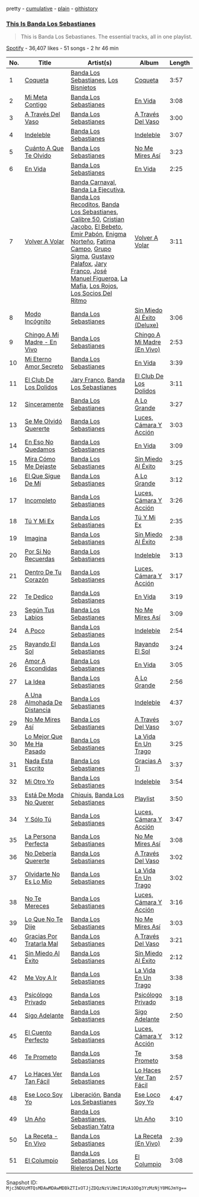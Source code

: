 pretty - [cumulative](/playlists/cumulative/37i9dQZF1DZ06evO0lyJt6.md) - [plain](/playlists/plain/37i9dQZF1DZ06evO0lyJt6) - [githistory](https://github.githistory.xyz/mackorone/spotify-playlist-archive/blob/main/playlists/plain/37i9dQZF1DZ06evO0lyJt6)

### [This Is Banda Los Sebastianes](https://open.spotify.com/playlist/37i9dQZF1DZ06evO0lyJt6)

> This is Banda Los Sebastianes\. The essential tracks, all in one playlist.

[Spotify](https://open.spotify.com/user/spotify) - 36,407 likes - 51 songs - 2 hr 46 min

| No. | Title | Artist(s) | Album | Length |
|---|---|---|---|---|
| 1 | [Coqueta](https://open.spotify.com/track/4jEbx9T3bj1RaL8xkbQabm) | [Banda Los Sebastianes](https://open.spotify.com/artist/0HgICyWHmS6rnl8xWEd0x6), [Los Bisnietos](https://open.spotify.com/artist/2czRyfozcZnSOYR3tF8vE7) | [Coqueta](https://open.spotify.com/album/1brstuPH1OauwKQILc17O3) | 3:57 |
| 2 | [Mi Meta Contigo](https://open.spotify.com/track/1OGze4EM0gQ8NNrtdVLCf1) | [Banda Los Sebastianes](https://open.spotify.com/artist/0HgICyWHmS6rnl8xWEd0x6) | [En Vida](https://open.spotify.com/album/0P7idNzelnJCzpY1LFuJxN) | 3:08 |
| 3 | [A Través Del Vaso](https://open.spotify.com/track/1uqjLVaSyTkdDvfGAmXrHo) | [Banda Los Sebastianes](https://open.spotify.com/artist/0HgICyWHmS6rnl8xWEd0x6) | [A Través Del Vaso](https://open.spotify.com/album/27hMg5MlBaww37hBPzS0ot) | 3:00 |
| 4 | [Indeleble](https://open.spotify.com/track/7zG3VQz6zBRYoIb5kV6gST) | [Banda Los Sebastianes](https://open.spotify.com/artist/0HgICyWHmS6rnl8xWEd0x6) | [Indeleble](https://open.spotify.com/album/6lhGaMNx6B3wKM0sSLKcc3) | 3:07 |
| 5 | [Cuánto A Que Te Olvido](https://open.spotify.com/track/1oQaNAOQa1gdHpbHxxugSd) | [Banda Los Sebastianes](https://open.spotify.com/artist/0HgICyWHmS6rnl8xWEd0x6) | [No Me Mires Así](https://open.spotify.com/album/2oqPeUsVbCzvRO2ygEMB3a) | 3:23 |
| 6 | [En Vida](https://open.spotify.com/track/7LNtyuekYHiZ99UxkrfCQR) | [Banda Los Sebastianes](https://open.spotify.com/artist/0HgICyWHmS6rnl8xWEd0x6) | [En Vida](https://open.spotify.com/album/0P7idNzelnJCzpY1LFuJxN) | 2:25 |
| 7 | [Volver A Volar](https://open.spotify.com/track/1UTax2cvw1ehp87jkxbCXF) | [Banda Carnaval](https://open.spotify.com/artist/6LOvxDn71T0wWhCDNcXcUj), [Banda La Ejecutiva](https://open.spotify.com/artist/1ROmrzMDt3ZdBSwtNGBaSy), [Banda Los Recoditos](https://open.spotify.com/artist/4bPiOPI4V99cepEftvBYak), [Banda Los Sebastianes](https://open.spotify.com/artist/0HgICyWHmS6rnl8xWEd0x6), [Calibre 50](https://open.spotify.com/artist/4jogXSSvlyMkODGSZ2wc2P), [Cristian Jacobo](https://open.spotify.com/artist/02HnByHOPN5e2RXNHZ9HhW), [El Bebeto](https://open.spotify.com/artist/1YhMWppPt9RVODKD1KCs7W), [Emir Pabón](https://open.spotify.com/artist/2WLxRZFk4tyKg9CCp5m7lB), [Enigma Norteño](https://open.spotify.com/artist/3441uYrkzgTWwjXLd13R0U), [Fatima Campo](https://open.spotify.com/artist/02rwaHFS6g69zSkS3kh1jn), [Grupo Sigma](https://open.spotify.com/artist/0vUz4dhz7qB3FS6ShK0e4j), [Gustavo Palafox](https://open.spotify.com/artist/4sFGEHs1ufSWEmfpTDm3DM), [Jary Franco](https://open.spotify.com/artist/01agtJ7Ob6B8N8jC8QvAJ6), [José Manuel Figueroa](https://open.spotify.com/artist/6eCPnXDJLqK9EKAjlxK5WF), [La Mafia](https://open.spotify.com/artist/3rhO3rDk432VyAwyZnkECs), [Los Rojos](https://open.spotify.com/artist/4N76v8ETS7Q5sod9W0dgIo), [Los Socios Del Ritmo](https://open.spotify.com/artist/7bzt5lHL6bzLO3c9mkxNMW) | [Volver A Volar](https://open.spotify.com/album/5AcdviRjHFjsErdiU3RtWg) | 3:11 |
| 8 | [Modo Incógnito](https://open.spotify.com/track/7h1KxwCRPI9WC3hJyLuF8g) | [Banda Los Sebastianes](https://open.spotify.com/artist/0HgICyWHmS6rnl8xWEd0x6) | [Sin Miedo Al Éxito \(Deluxe\)](https://open.spotify.com/album/06RNnPXzGC23bqQiCDTotI) | 3:06 |
| 9 | [Chingo A Mi Madre \- En Vivo](https://open.spotify.com/track/38FmRkbp9iaBCpqW7DracY) | [Banda Los Sebastianes](https://open.spotify.com/artist/0HgICyWHmS6rnl8xWEd0x6) | [Chingo A Mi Madre \(En Vivo\)](https://open.spotify.com/album/2LpiIeEgcYFGyAIKvdyYlc) | 2:53 |
| 10 | [Mi Eterno Amor Secreto](https://open.spotify.com/track/0WwP5kBrbmp3Or469SbSwR) | [Banda Los Sebastianes](https://open.spotify.com/artist/0HgICyWHmS6rnl8xWEd0x6) | [En Vida](https://open.spotify.com/album/0P7idNzelnJCzpY1LFuJxN) | 3:39 |
| 11 | [El Club De Los Dolidos](https://open.spotify.com/track/4A2n4Zss5KjRijiEC6mYas) | [Jary Franco](https://open.spotify.com/artist/01agtJ7Ob6B8N8jC8QvAJ6), [Banda Los Sebastianes](https://open.spotify.com/artist/0HgICyWHmS6rnl8xWEd0x6) | [El Club De Los Dolidos](https://open.spotify.com/album/7FWIe2JXLS20lAkOadKmbX) | 3:11 |
| 12 | [Sinceramente](https://open.spotify.com/track/3HII4HrkJUq8zDso1f42xS) | [Banda Los Sebastianes](https://open.spotify.com/artist/0HgICyWHmS6rnl8xWEd0x6) | [A Lo Grande](https://open.spotify.com/album/6hoLNlNN1dOq5Fl6dmOQ57) | 3:27 |
| 13 | [Se Me Olvidó Quererte](https://open.spotify.com/track/3qLGm556FmBc108QIzZluM) | [Banda Los Sebastianes](https://open.spotify.com/artist/0HgICyWHmS6rnl8xWEd0x6) | [Luces, Cámara Y Acción](https://open.spotify.com/album/3YOMUtPC7qeIhBkL3ixyhY) | 3:03 |
| 14 | [En Eso No Quedamos](https://open.spotify.com/track/1JqyD8BNhTpqEkpgeJRdaD) | [Banda Los Sebastianes](https://open.spotify.com/artist/0HgICyWHmS6rnl8xWEd0x6) | [En Vida](https://open.spotify.com/album/0P7idNzelnJCzpY1LFuJxN) | 3:09 |
| 15 | [Mira Cómo Me Dejaste](https://open.spotify.com/track/1qsXhzldNXZDGEABxc6Abk) | [Banda Los Sebastianes](https://open.spotify.com/artist/0HgICyWHmS6rnl8xWEd0x6) | [Sin Miedo Al Éxito](https://open.spotify.com/album/0TYhOqTiVs6VLG5ujVPB6i) | 3:25 |
| 16 | [El Que Sigue De Mí](https://open.spotify.com/track/6aIW3bAThbuDnZmqC7hHqu) | [Banda Los Sebastianes](https://open.spotify.com/artist/0HgICyWHmS6rnl8xWEd0x6) | [A Lo Grande](https://open.spotify.com/album/6hoLNlNN1dOq5Fl6dmOQ57) | 3:12 |
| 17 | [Incompleto](https://open.spotify.com/track/0uNO3irjiH5jXqCEDCt73n) | [Banda Los Sebastianes](https://open.spotify.com/artist/0HgICyWHmS6rnl8xWEd0x6) | [Luces, Cámara Y Acción](https://open.spotify.com/album/3YOMUtPC7qeIhBkL3ixyhY) | 3:26 |
| 18 | [Tú Y Mi Ex](https://open.spotify.com/track/4H3vMhKCS8wn1lJdcwYiBV) | [Banda Los Sebastianes](https://open.spotify.com/artist/0HgICyWHmS6rnl8xWEd0x6) | [Tú Y Mi Ex](https://open.spotify.com/album/4g7nDlkHIw3kZ9TovWje5u) | 2:35 |
| 19 | [Imagina](https://open.spotify.com/track/54ozAIJWhGeuu0ZnBEuqjU) | [Banda Los Sebastianes](https://open.spotify.com/artist/0HgICyWHmS6rnl8xWEd0x6) | [Sin Miedo Al Éxito](https://open.spotify.com/album/0TYhOqTiVs6VLG5ujVPB6i) | 2:38 |
| 20 | [Por Si No Recuerdas](https://open.spotify.com/track/6nvk0d8QlR91kecYzPnBhr) | [Banda Los Sebastianes](https://open.spotify.com/artist/0HgICyWHmS6rnl8xWEd0x6) | [Indeleble](https://open.spotify.com/album/6lhGaMNx6B3wKM0sSLKcc3) | 3:13 |
| 21 | [Dentro De Tu Corazón](https://open.spotify.com/track/4oJRZ1TI7S89tnDYZU2y9P) | [Banda Los Sebastianes](https://open.spotify.com/artist/0HgICyWHmS6rnl8xWEd0x6) | [Luces, Cámara Y Acción](https://open.spotify.com/album/3YOMUtPC7qeIhBkL3ixyhY) | 3:17 |
| 22 | [Te Dedico](https://open.spotify.com/track/2RJOWQ7ZORSXE8MJJNJEhF) | [Banda Los Sebastianes](https://open.spotify.com/artist/0HgICyWHmS6rnl8xWEd0x6) | [En Vida](https://open.spotify.com/album/0P7idNzelnJCzpY1LFuJxN) | 3:19 |
| 23 | [Según Tus Labios](https://open.spotify.com/track/2gUDXy0cLy2nEvEUDI5m9G) | [Banda Los Sebastianes](https://open.spotify.com/artist/0HgICyWHmS6rnl8xWEd0x6) | [No Me Mires Así](https://open.spotify.com/album/2oqPeUsVbCzvRO2ygEMB3a) | 3:09 |
| 24 | [A Poco](https://open.spotify.com/track/518lg2dwAG70BuNJ3aezRU) | [Banda Los Sebastianes](https://open.spotify.com/artist/0HgICyWHmS6rnl8xWEd0x6) | [Indeleble](https://open.spotify.com/album/6lhGaMNx6B3wKM0sSLKcc3) | 2:54 |
| 25 | [Rayando El Sol](https://open.spotify.com/track/3xFkUmXxESoJFwZGMnNg9u) | [Banda Los Sebastianes](https://open.spotify.com/artist/0HgICyWHmS6rnl8xWEd0x6) | [Rayando El Sol](https://open.spotify.com/album/76VzECEVvvadmwUh5w8yYS) | 3:24 |
| 26 | [Amor A Escondidas](https://open.spotify.com/track/5nicx87hWxGgiUbVbMkBdH) | [Banda Los Sebastianes](https://open.spotify.com/artist/0HgICyWHmS6rnl8xWEd0x6) | [En Vida](https://open.spotify.com/album/0P7idNzelnJCzpY1LFuJxN) | 3:05 |
| 27 | [La Idea](https://open.spotify.com/track/0m8zn0rPVukkX2tQWEHoWz) | [Banda Los Sebastianes](https://open.spotify.com/artist/0HgICyWHmS6rnl8xWEd0x6) | [A Lo Grande](https://open.spotify.com/album/6hoLNlNN1dOq5Fl6dmOQ57) | 2:56 |
| 28 | [A Una Almohada De Distancia](https://open.spotify.com/track/1bbXpIUydN0Nqfb1b21Kb4) | [Banda Los Sebastianes](https://open.spotify.com/artist/0HgICyWHmS6rnl8xWEd0x6) | [Indeleble](https://open.spotify.com/album/6lhGaMNx6B3wKM0sSLKcc3) | 4:37 |
| 29 | [No Me Mires Así](https://open.spotify.com/track/6RZX4pPGBsw5fijSmKFFv2) | [Banda Los Sebastianes](https://open.spotify.com/artist/0HgICyWHmS6rnl8xWEd0x6) | [A Través Del Vaso](https://open.spotify.com/album/5fb92VTFSonh6s4IDFqILN) | 3:07 |
| 30 | [Lo Mejor Que Me Ha Pasado](https://open.spotify.com/track/0gWF4aNCc8sAwKa82DNuv9) | [Banda Los Sebastianes](https://open.spotify.com/artist/0HgICyWHmS6rnl8xWEd0x6) | [La Vida En Un Trago](https://open.spotify.com/album/1IwqcUtijh5yosaYFYIlox) | 3:25 |
| 31 | [Nada Esta Escrito](https://open.spotify.com/track/5pK1UafIo4cuFVR6RipUIA) | [Banda Los Sebastianes](https://open.spotify.com/artist/0HgICyWHmS6rnl8xWEd0x6) | [Gracias A Ti](https://open.spotify.com/album/10OsSLByZLqo45ZNX37HhI) | 3:37 |
| 32 | [Mi Otro Yo](https://open.spotify.com/track/08c1QYTW9FxXlQAm9YNE2k) | [Banda Los Sebastianes](https://open.spotify.com/artist/0HgICyWHmS6rnl8xWEd0x6) | [Indeleble](https://open.spotify.com/album/6lhGaMNx6B3wKM0sSLKcc3) | 3:54 |
| 33 | [Está De Moda No Querer](https://open.spotify.com/track/7aECAo13wkVlY6n2zrN9NF) | [Chiquis](https://open.spotify.com/artist/5QcHBpoxrY7vx3ulMKEvTS), [Banda Los Sebastianes](https://open.spotify.com/artist/0HgICyWHmS6rnl8xWEd0x6) | [Playlist](https://open.spotify.com/album/6JI5RmK9DttfMZTWwVGV4x) | 3:50 |
| 34 | [Y Sólo Tú](https://open.spotify.com/track/4dgaCpg0k6iNUh1UUDvKay) | [Banda Los Sebastianes](https://open.spotify.com/artist/0HgICyWHmS6rnl8xWEd0x6) | [Luces, Cámara Y Acción](https://open.spotify.com/album/3YOMUtPC7qeIhBkL3ixyhY) | 3:47 |
| 35 | [La Persona Perfecta](https://open.spotify.com/track/278nH9m4i4Zp4hgRv7dYuh) | [Banda Los Sebastianes](https://open.spotify.com/artist/0HgICyWHmS6rnl8xWEd0x6) | [No Me Mires Así](https://open.spotify.com/album/2oqPeUsVbCzvRO2ygEMB3a) | 3:08 |
| 36 | [No Debería Quererte](https://open.spotify.com/track/7DljH7oWQcvxAC57SdYBQd) | [Banda Los Sebastianes](https://open.spotify.com/artist/0HgICyWHmS6rnl8xWEd0x6) | [A Través Del Vaso](https://open.spotify.com/album/5fb92VTFSonh6s4IDFqILN) | 3:02 |
| 37 | [Olvidarte No Es Lo Mío](https://open.spotify.com/track/7eHM7vCmPlBYjcjHnWgFy4) | [Banda Los Sebastianes](https://open.spotify.com/artist/0HgICyWHmS6rnl8xWEd0x6) | [La Vida En Un Trago](https://open.spotify.com/album/1IwqcUtijh5yosaYFYIlox) | 3:02 |
| 38 | [No Te Mereces](https://open.spotify.com/track/0CpMGnPzmU9KGyB05D0a5l) | [Banda Los Sebastianes](https://open.spotify.com/artist/0HgICyWHmS6rnl8xWEd0x6) | [Luces, Cámara Y Acción](https://open.spotify.com/album/3YOMUtPC7qeIhBkL3ixyhY) | 3:16 |
| 39 | [Lo Que No Te Dije](https://open.spotify.com/track/3drohkbGXomHz87GCh89iV) | [Banda Los Sebastianes](https://open.spotify.com/artist/0HgICyWHmS6rnl8xWEd0x6) | [No Me Mires Así](https://open.spotify.com/album/2oqPeUsVbCzvRO2ygEMB3a) | 3:03 |
| 40 | [Gracias Por Tratarla Mal](https://open.spotify.com/track/5ZGOi8cq6umEF5OvIzUpHl) | [Banda Los Sebastianes](https://open.spotify.com/artist/0HgICyWHmS6rnl8xWEd0x6) | [A Través Del Vaso](https://open.spotify.com/album/5fb92VTFSonh6s4IDFqILN) | 3:21 |
| 41 | [Sin Miedo Al Éxito](https://open.spotify.com/track/21YeNeTRlPnYgKvdLYFs2C) | [Banda Los Sebastianes](https://open.spotify.com/artist/0HgICyWHmS6rnl8xWEd0x6) | [Sin Miedo Al Éxito](https://open.spotify.com/album/5Wfvg8DIqTcq7LcoG92dZh) | 2:12 |
| 42 | [Me Voy A Ir](https://open.spotify.com/track/3JPoz5pxA2Z6Ix75clU8KL) | [Banda Los Sebastianes](https://open.spotify.com/artist/0HgICyWHmS6rnl8xWEd0x6) | [La Vida En Un Trago](https://open.spotify.com/album/1IwqcUtijh5yosaYFYIlox) | 3:38 |
| 43 | [Psicólogo Privado](https://open.spotify.com/track/0mGNQ1AEqzeGARUkbUeGAK) | [Banda Los Sebastianes](https://open.spotify.com/artist/0HgICyWHmS6rnl8xWEd0x6) | [Psicólogo Privado](https://open.spotify.com/album/1QPGkBHOuIaU2xKAODMBN9) | 3:18 |
| 44 | [Sigo Adelante](https://open.spotify.com/track/10eFFITOIKej2Z8dTrS711) | [Banda Los Sebastianes](https://open.spotify.com/artist/0HgICyWHmS6rnl8xWEd0x6) | [Sigo Adelante](https://open.spotify.com/album/1V2ZmX5Onv4YaHW4FhlWIC) | 2:50 |
| 45 | [El Cuento Perfecto](https://open.spotify.com/track/1IT3kGP8FGkq74Co4B6Qm0) | [Banda Los Sebastianes](https://open.spotify.com/artist/0HgICyWHmS6rnl8xWEd0x6) | [Luces, Cámara Y Acción](https://open.spotify.com/album/3YOMUtPC7qeIhBkL3ixyhY) | 3:12 |
| 46 | [Te Prometo](https://open.spotify.com/track/52e9XXEgDuyQ1FYK5aJaYZ) | [Banda Los Sebastianes](https://open.spotify.com/artist/0HgICyWHmS6rnl8xWEd0x6) | [Te Prometo](https://open.spotify.com/album/2LP0reDguNHlmKi0C1mS8V) | 3:58 |
| 47 | [Lo Haces Ver Tan Fácil](https://open.spotify.com/track/1VIEewgA5FctEZtWyCg1Sl) | [Banda Los Sebastianes](https://open.spotify.com/artist/0HgICyWHmS6rnl8xWEd0x6) | [Lo Haces Ver Tan Fácil](https://open.spotify.com/album/3MFCVinGiviBRF5HeGVFv4) | 2:57 |
| 48 | [Ese Loco Soy Yo](https://open.spotify.com/track/0bBBOltko9yaIrIzQgYzYp) | [Liberación](https://open.spotify.com/artist/5xwugJ4uudppmOCCZateE5), [Banda Los Sebastianes](https://open.spotify.com/artist/0HgICyWHmS6rnl8xWEd0x6) | [Ese Loco Soy Yo](https://open.spotify.com/album/6zEXNn3VL8OzlR0R4X2AEr) | 4:47 |
| 49 | [Un Año](https://open.spotify.com/track/3X8mWx1MFrCYNmzHq4rDex) | [Banda Los Sebastianes](https://open.spotify.com/artist/0HgICyWHmS6rnl8xWEd0x6), [Sebastian Yatra](https://open.spotify.com/artist/07YUOmWljBTXwIseAUd9TW) | [Un Año](https://open.spotify.com/album/2TMzjumn1diO7STR0XMHJx) | 3:10 |
| 50 | [La Receta \- En Vivo](https://open.spotify.com/track/58QkaQHFlxKTQsf9neikRA) | [Banda Los Sebastianes](https://open.spotify.com/artist/0HgICyWHmS6rnl8xWEd0x6) | [La Receta \(En Vivo\)](https://open.spotify.com/album/3LeJnT1HvvXzr93VVXAQ1m) | 2:39 |
| 51 | [El Columpio](https://open.spotify.com/track/6W4HG5QGnDy4NYbveYjtKt) | [Banda Los Sebastianes](https://open.spotify.com/artist/0HgICyWHmS6rnl8xWEd0x6), [Los Rieleros Del Norte](https://open.spotify.com/artist/59xlizZFIFUvLC0I8iV2Jv) | [El Columpio](https://open.spotify.com/album/2pLsmL7AGtNvyw839IYVfc) | 3:08 |

Snapshot ID: `Mjc3NDUzMTQsMDAwMDAwMDBkZTIxOTJjZDQzNzViNmI1MzA1ODg3YzMzNjY0MGJmYg==`
